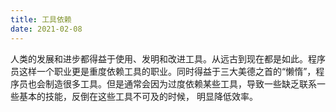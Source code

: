 ```yaml
---
title: 工具依赖
date: 2021-02-08
---
```


人类的发展和进步都得益于使用、发明和改进工具。从远古到现在都是如此。程序员这样一个职业更是重度依赖工具的职业。同时得益于三大美德之首的“懒惰”，程序员也会制造很多工具。但是通常会因为过度依赖某些工具，导致一些缺乏联系一些基本的技能，反倒在这些工具不可及的时候， 明显降低效率。

